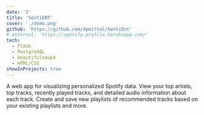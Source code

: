 ```yaml
---
date: '2'
title: 'SentiENT'
cover: './demo.png'
github: 'https://github.com/dpmittal/SentiEnt'
# external: 'https://spotify-profile.herokuapp.com/'
tech:
  - Flask
  - PostgreSQL
  - beautifulsoup4
  - HTML/CSS
showInProjects: true
---
```


A web app for visualizing personalized Spotify data. View your top artists, top tracks, recently played tracks, and detailed audio information about each track. Create and save new playlists of recommended tracks based on your existing playlists and more.
